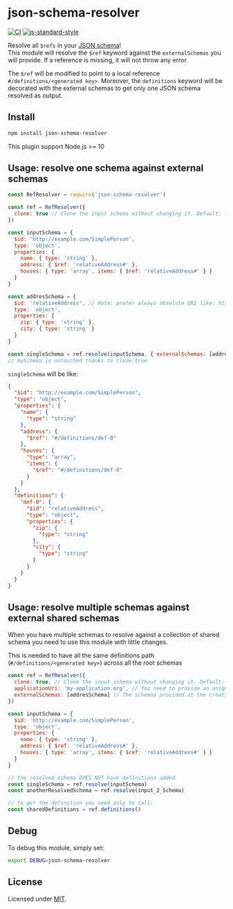 # json-schema-resolver

[![CI](https://github.com/Eomm/json-schema-resolver/workflows/ci/badge.svg)](https://github.com/Eomm/json-schema-resolver/actions?query=workflow%3Aci)
[![js-standard-style](https://img.shields.io/badge/code%20style-standard-brightgreen.svg?style=flat)](http://standardjs.com/)

Resolve all `$refs` in your [JSON schema](https://json-schema.org/specification.html)!  
This module will resolve the `$ref` keyword against the `externalSchemas` you will provide.
If a reference is missing, it will not throw any error.

The `$ref` will be modified to point to a local reference `#/definitions/<generated key>`.
Moreover, the `definitions` keyword will be decorated with the external schemas to get only
one JSON schema resolved as output.

## Install

```sh
npm install json-schema-resolver
```

This plugin support Node.js >= 10

## Usage: resolve one schema against external schemas

```js
const RefResolver = require('json-schema-resolver')

const ref = RefResolver({
  clone: true // Clone the input schema without changing it. Default: false
})

const inputSchema = {
  $id: 'http://example.com/SimplePerson',
  type: 'object',
  properties: {
    name: { type: 'string' },
    address: { $ref: 'relativeAddress#' },
    houses: { type: 'array', items: { $ref: 'relativeAddress#' } }
  }
}

const addresSchema = {
  $id: 'relativeAddress', // Note: prefer always absolute URI like: http://mysite.com
  type: 'object',
  properties: {
    zip: { type: 'string' },
    city: { type: 'string' }
  }
}

const singleSchema = ref.resolve(inputSchema, { externalSchemas: [addresSchema] })
// mySchema is untouched thanks to clone:true
```

`singleSchema` will be like:

```json
{
  "$id": "http://example.com/SimplePerson",
  "type": "object",
  "properties": {
    "name": {
      "type": "string"
    },
    "address": {
      "$ref": "#/definitions/def-0"
    },
    "houses": {
      "type": "array",
      "items": {
        "$ref": "#/definitions/def-0"
      }
    }
  },
  "definitions": {
    "def-0": {
      "$id": "relativeAddress",
      "type": "object",
      "properties": {
        "zip": {
          "type": "string"
        },
        "city": {
          "type": "string"
        }
      }
    }
  }
}
```

## Usage: resolve multiple schemas against external shared schemas

When you have multiple schemas to resolve against a collection of shared schema you need to use this
module with little changes.

This is needed to have all the same definitions path (`#/definitions/<generated key>`) across all the
root schemas

```js
const ref = RefResolver({
  clone: true, // Clone the input schema without changing it. Default: false
  applicationUri: 'my-application.org', // You need to provide an unique URI to resolve relative `$id`s
  externalSchemas: [addresSchema] // The schemas provided at the creation of the resolver, will be used evvery time `.resolve` will be called
})

const inputSchema = {
  $id: 'http://example.com/SimplePerson',
  type: 'object',
  properties: {
    name: { type: 'string' },
    address: { $ref: 'relativeAddress#' },
    houses: { type: 'array', items: { $ref: 'relativeAddress#' } }
  }
}

// the resolved schema DOES NOT have definitions added
const singleSchema = ref.resolve(inputSchema)
const anotherResolvedSchema = ref.resolve(input_2_Schema)

// to get the definition you need only to call:
const sharedDefinitions = ref.definitions()
```

## Debug

To debug this module, simply set:

```bash
export DEBUG=json-schema-resolver
```

## License

Licensed under [MIT](./LICENSE).
